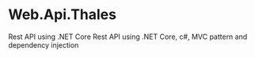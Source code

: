 # Web.Api.Thales
Rest API using .NET Core
Rest API using .NET Core, c#, MVC pattern and dependency injection

